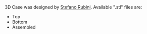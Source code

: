 3D Case was designed by [Stefano Rubini](https://dreamdesigndevelop3d.webnode.it/english/).
Available ".stl" files are:
- Top
- Bottom
- Assembled
